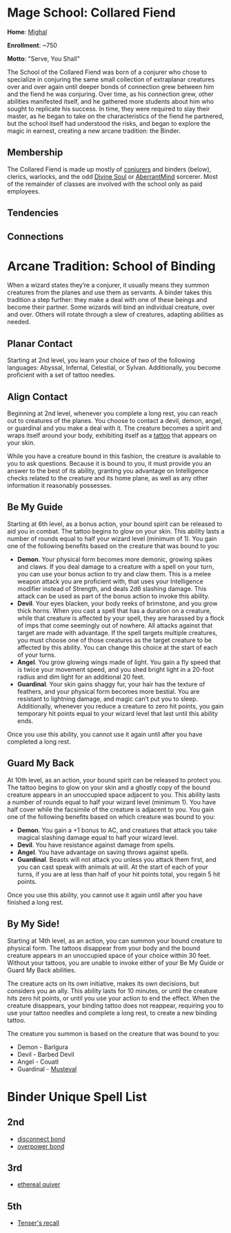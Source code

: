 # Mage School: Collared Fiend
**Home**: [Mighal](/Cities/Mighal.md)

**Enrollment**: ~750

**Motto**: "Serve, You Shall"

The School of the Collared Fiend was born of a conjurer who chose to specialize in conjuring the same small collection of extraplanar creatures over and over again until deeper bonds of connection grew between him and the fiend he was conjuring. Over time, as his connection grew, other abilities manifested itself, and he gathered more students about him who sought to replicate his success. In time, they were required to slay their master, as he began to take on the characteristics of the fiend he partnered, but the school itself had understood the risks, and began to explore the magic in earnest, creating a new arcane tradition: the Binder.

## Membership
The Collared Fiend is made up mostly of [conjurers](/Classes/Wizard/Conjuration.md) and binders (below), clerics, warlocks, and the odd [Divine Soul](/Classes/Sorcerer/DivineSoul.md) or [AberrantMind](/Classes/Sorcerer/AberrantMind.md) sorcerer. Most of the remainder of classes are involved with the school only as paid employees.

## Tendencies

## Connections

# Arcane Tradition: School of Binding
When a wizard states they’re a conjurer, it usually means they summon creatures from the planes and use them as servants. A binder takes this tradition a step further: they make a deal with one of these beings and become their partner. Some wizards will bind an individual creature, over and over. Others will rotate through a slew of creatures, adapting abilities as needed.

## Planar Contact
Starting at 2nd level, you learn your choice of two of the following languages: Abyssal, Infernal, Celestial, or Sylvan. Additionally, you become proficient with a set of tattoo needles.

## Align Contact
Beginning at 2nd level, whenever you complete a long rest, you can reach out to creatures of the planes. You choose to contact a devil, demon, angel, or guardinal and you make a deal with it. The creature becomes a spirit and wraps itself around your body, exhibiting itself as a [tattoo](/Magic/Tattoos.md) that appears on your skin.

While you have a creature bound in this fashion, the creature is available to you to ask questions. Because it is bound to you, it must provide you an answer to the best of its ability, granting you advantage on Intelligence checks related to the creature and its home plane, as well as any other information it reasonably possesses.

## Be My Guide
Starting at 6th level, as a bonus action, your bound spirit can be released to aid you in combat. The tattoo begins to glow on your skin. This ability lasts a number of rounds equal to half your wizard level (minimum of 1). You gain one of the following benefits based on the creature that was bound to you:
* **Demon**. Your physical form becomes more demonic, growing spikes and claws. If you deal damage to a creature with a spell on your turn, you can use your bonus action to try and claw them. This is a melee weapon attack you are proficient with, that uses your Intelligence modifier instead of Strength, and deals 2d6 slashing damage. This attack can be used as part of the bonus action to invoke this ability.
* **Devil**. Your eyes blacken, your body reeks of brimstone, and you grow thick horns. When you cast a spell that has a duration on a creature, while that creature is affected by your spell, they are harassed by a flock of imps that come seemingly out of nowhere. All attacks against that target are made with advantage. If the spell targets multiple creatures, you must choose one of those creatures as the target creature to be affected by this ability. You can change this choice at the start of each of your turns.
* **Angel**. You grow glowing wings made of light. You gain a fly speed that is twice your movement speed, and you shed bright light in a 20-foot radius and dim light for an additional 20 feet.
* **Guardinal**. Your skin gains shaggy fur, your hair has the texture of feathers, and your physical form becomes more bestial. You are resistant to lightning damage, and magic can’t put you to sleep. Additionally, whenever you reduce a creature to zero hit points, you gain temporary hit points equal to your wizard level that last until this ability ends.

Once you use this ability, you cannot use it again until after you have completed a long rest.

## Guard My Back
At 10th level, as an action, your bound spirit can be released to protect you. The tattoo begins to glow on your skin and a ghostly copy of the bound creature appears in an unoccupied space adjacent to you. This ability lasts a number of rounds equal to half your wizard level (minimum 1). You have half cover while the facsimile of the creature is adjacent to you. You gain one of the following benefits based on which creature was bound to you:
* **Demon**. You gain a +1 bonus to AC, and creatures that attack you take magical slashing damage equal to half your wizard level.
* **Devil**. You have resistance against damage from spells.
* **Angel**. You have advantage on saving throws against spells.
* **Guardinal**. Beasts will not attack you unless you attack them first, and you can cast speak with animals at will. At the start of each of your turns, if you are at less than half of your hit points total, you regain 5 hit points.

Once you use this ability, you cannot use it again until after you have finished a long rest.

## By My Side!
Starting at 14th level, as an action, you can summon your bound creature to physical form. The tattoos disappear from your body and the bound creature appears in an unoccupied space of your choice within 30 feet. Without your tattoos, you are unable to invoke either of your Be My Guide or Guard My Back abilities.

The creature acts on its own initiative, makes its own decisions, but considers you an ally. This ability lasts for 10 minutes, or until the creature hits zero hit points, or until you use your action to end the effect. When the creature disappears, your binding tattoo does not reappear, requiring you to use your tattoo needles and complete a long rest, to create a new binding tattoo.

The creature you summon is based on the creature that was bound to you:
* Demon - Barlgura
* Devil - Barbed Devil
* Angel - Couatl
* Guardinal - [Musteval](/Creatures/Musteval.md)

# Binder Unique Spell List

## 2nd
* [disconnect bond](/Magic/Spells/disconnect-bond.md)
* [overpower bond](/Magic/Spells/overpower-bond.md)

## 3rd
* [ethereal quiver](/Magic/Spells/ethereal-quiver.md)

## 5th
* [Tenser's recall](/Magic/Spells/tensers-recall.md)
